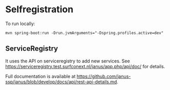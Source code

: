 # Selfregistration

To run locally:

    mvn spring-boot:run -Drun.jvmArguments="-Dspring.profiles.active=dev"

## ServiceRegistry

It uses the API on serviceregistry to add new services. See
https://serviceregistry.test.surfconext.nl/janus/app.php/api/doc/ for details.

Full documentation is available at https://github.com/janus-ssp/janus/blob/develop/docs/api/rest-api-details.md.
